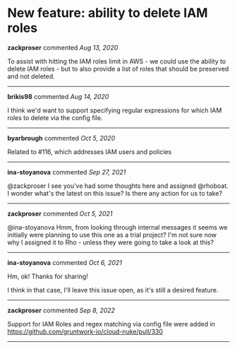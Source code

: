 # New feature: ability to delete IAM roles 

**zackproser** commented *Aug 13, 2020*

To assist with hitting the IAM roles limit in AWS - we could use the ability to delete IAM roles - but to also provide a list of roles that should be preserved and not deleted. 
<br />
***


**brikis98** commented *Aug 14, 2020*

I think we'd want to support specifying regular expressions for which IAM roles to delete via the config file.
***

**byarbrough** commented *Oct 5, 2020*

Related to #116, which addresses IAM users and policies
***

**ina-stoyanova** commented *Sep 27, 2021*

@zackproser I see you've had some thoughts here and assigned @rhoboat. I wonder what's the latest on this issue? Is there any action for us to take?
***

**zackproser** commented *Oct 5, 2021*

@ina-stoyanova Hmm, from looking through internal messages it seems we initially were planning to use this one as a trial project? I'm not sure now why I assigned it to Rho - unless they were going to take a look at this?
***

**ina-stoyanova** commented *Oct 6, 2021*

Hm, ok! Thanks for sharing! 

I think in that case, I'll leave this issue open, as it's still a desired feature. 
***

**zackproser** commented *Sep 8, 2022*

Support for IAM Roles and regex matching via config file were added in https://github.com/gruntwork-io/cloud-nuke/pull/330
***

